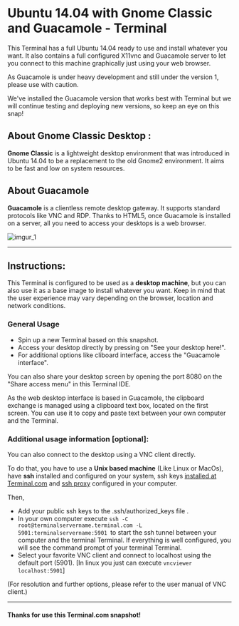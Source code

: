 # Ubuntu 14.04 with Gnome Classic and Guacamole  - Terminal

This Terminal has a full Ubuntu 14.04 ready to use and install whatever you want.
It also contains a full configured X11vnc and Guacamole server to let you connect to this machine graphically just using your web browser.

As Guacamole is under heavy development and still under the version 1, please use with caution.

We've installed the Guacamole version that works best with Terminal but we will continue testing and deploying new versions, so keep an eye on this snap!


## About Gnome Classic Desktop :
**Gnome Classic** is a lightweight desktop environment that was introduced in Ubuntu 14.04 to be a replacement to the old Gnome2 environment. It aims to be fast and low on system resources.


## About Guacamole
**Guacamole** is a clientless remote desktop gateway. It supports standard protocols like VNC and RDP.
Thanks to HTML5, once Guacamole is installed on a server, all you need to access your desktops is a web browser.

![imgur_1](http://i.imgur.com/eOwViBd.png)

---

## Instructions:

This Terminal is configured to be used as a **desktop machine**, but you can also use it as a base image to install whatever you want.
Keep in mind that the user experience may vary depending on the browser, location and network conditions.


### General Usage
- Spin up a new Terminal based on this snapshot.
- Access your desktop directly by pressing on "See your desktop here!".
- For additional options like cliboard interface, access the "Guacamole interface".


You can also share your desktop screen by opening the port 8080 on the "Share access menu" in this Terminal IDE.

As the web desktop interface is based in Guacamole, the clipboard exchange is managed using a clipboard text box, located on the first screen. You can use it to copy and paste text between your own computer and the Terminal.


### Additional usage information [optional]:
You can also connect to the desktop using a VNC client directly.

To do that, you have to use a **Unix based machine** (Like Linux or MacOs), have **ssh** installed and configured on your system, ssh keys [installed at Terminal.com](https://www.terminal.com/settings/ssh_keys) and [ssh proxy](https://www.terminal.com/ssh) configured in your computer.

Then,
- Add your public ssh keys to the .ssh/authorized_keys file .
- In your own computer execute `ssh -C root@terminalservername.terminal.com -L 5901:terminalservername:5901 `to start the ssh tunnel between your computer and the terminal Terminal. If everything is well configured, you will see the command prompt of your terminal Terminal.
- Select your favorite VNC client and connect to localhost using the default port (5901). [In linux you just can execute `vncviewer localhost:5901`]


(For resolution and further options, please refer to the user manual of VNC client.)

---

#### Thanks for use this Terminal.com snapshot!
